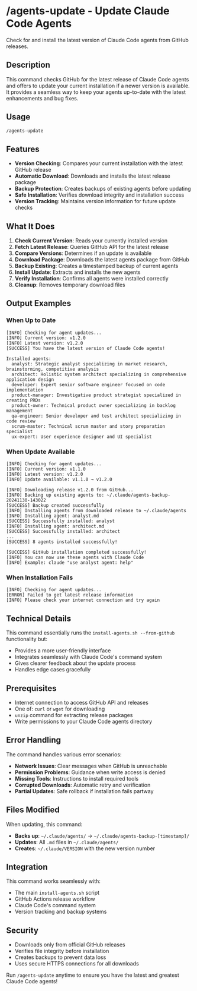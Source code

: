 # /agents-update - Update Claude Code Agents

Check for and install the latest version of Claude Code agents from GitHub releases.

## Description

This command checks GitHub for the latest release of Claude Code agents and offers to update your current installation if a newer version is available. It provides a seamless way to keep your agents up-to-date with the latest enhancements and bug fixes.

## Usage

```bash
/agents-update
```

## Features

- **Version Checking**: Compares your current installation with the latest GitHub release
- **Automatic Download**: Downloads and installs the latest release package
- **Backup Protection**: Creates backups of existing agents before updating
- **Safe Installation**: Verifies download integrity and installation success
- **Version Tracking**: Maintains version information for future update checks

## What It Does

1. **Check Current Version**: Reads your currently installed version
2. **Fetch Latest Release**: Queries GitHub API for the latest release
3. **Compare Versions**: Determines if an update is available
4. **Download Package**: Downloads the latest agents package from GitHub
5. **Backup Existing**: Creates a timestamped backup of current agents
6. **Install Update**: Extracts and installs the new agents
7. **Verify Installation**: Confirms all agents were installed correctly
8. **Cleanup**: Removes temporary download files

## Output Examples

### When Up to Date
```
[INFO] Checking for agent updates...
[INFO] Current version: v1.2.0
[INFO] Latest version: v1.2.0
[SUCCESS] You have the latest version of Claude Code agents!

Installed agents:
  analyst: Strategic analyst specializing in market research, brainstorming, competitive analysis
  architect: Holistic system architect specializing in comprehensive application design
  developer: Expert senior software engineer focused on code implementation
  product-manager: Investigative product strategist specialized in creating PRDs
  product-owner: Technical product owner specializing in backlog management
  qa-engineer: Senior developer and test architect specializing in code review
  scrum-master: Technical scrum master and story preparation specialist
  ux-expert: User experience designer and UI specialist
```

### When Update Available
```
[INFO] Checking for agent updates...
[INFO] Current version: v1.1.0
[INFO] Latest version: v1.2.0
[INFO] Update available: v1.1.0 → v1.2.0

[INFO] Downloading release v1.2.0 from GitHub...
[INFO] Backing up existing agents to: ~/.claude/agents-backup-20241130-143022
[SUCCESS] Backup created successfully
[INFO] Installing agents from downloaded release to ~/.claude/agents
[INFO] Installing agent: analyst.md
[SUCCESS] Successfully installed: analyst
[INFO] Installing agent: architect.md
[SUCCESS] Successfully installed: architect
...
[SUCCESS] 8 agents installed successfully!

[SUCCESS] GitHub installation completed successfully!
[INFO] You can now use these agents with Claude Code
[INFO] Example: claude "use analyst agent: help"
```

### When Installation Fails
```
[INFO] Checking for agent updates...
[ERROR] Failed to get latest release information
[INFO] Please check your internet connection and try again
```

## Technical Details

This command essentially runs the `install-agents.sh --from-github` functionality but:
- Provides a more user-friendly interface
- Integrates seamlessly with Claude Code's command system
- Gives clearer feedback about the update process
- Handles edge cases gracefully

## Prerequisites

- Internet connection to access GitHub API and releases
- One of: `curl` or `wget` for downloading
- `unzip` command for extracting release packages
- Write permissions to your Claude Code agents directory

## Error Handling

The command handles various error scenarios:

- **Network Issues**: Clear messages when GitHub is unreachable
- **Permission Problems**: Guidance when write access is denied
- **Missing Tools**: Instructions to install required tools
- **Corrupted Downloads**: Automatic retry and verification
- **Partial Updates**: Safe rollback if installation fails partway

## Files Modified

When updating, this command:
- **Backs up**: `~/.claude/agents/` → `~/.claude/agents-backup-[timestamp]/`
- **Updates**: All `.md` files in `~/.claude/agents/`
- **Creates**: `~/.claude/VERSION` with the new version number

## Integration

This command works seamlessly with:
- The main `install-agents.sh` script
- GitHub Actions release workflow
- Claude Code's command system
- Version tracking and backup systems

## Security

- Downloads only from official GitHub releases
- Verifies file integrity before installation
- Creates backups to prevent data loss
- Uses secure HTTPS connections for all downloads

Run `/agents-update` anytime to ensure you have the latest and greatest Claude Code agents!